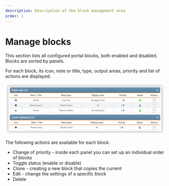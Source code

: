 ```yaml
---
description: Description of the block management area
order: 1
---
```


# Manage blocks

This section lists all configured portal blocks, both enabled and disabled. Blocks are sorted by panels.

For each block, its icon, note or title, type, output areas, priority and list of actions are displayed.

![Manage blocks](manage_blocks.png)

The following actions are available for each block:

- Change of priority - inside each panel you can set up an individual order of blocks
- Toggle status (enable or disable)
- Clone - creating a new block that copies the current
- Edit - change the settings of a specific block
- Delete
